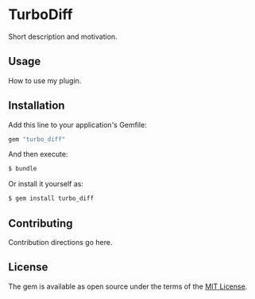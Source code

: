 # TurboDiff
Short description and motivation.

## Usage
How to use my plugin.

## Installation
Add this line to your application's Gemfile:

```ruby
gem "turbo_diff"
```

And then execute:
```bash
$ bundle
```

Or install it yourself as:
```bash
$ gem install turbo_diff
```

## Contributing
Contribution directions go here.

## License
The gem is available as open source under the terms of the [MIT License](https://opensource.org/licenses/MIT).
